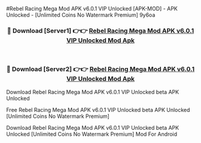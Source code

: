 #Rebel Racing Mega Mod APK v6.0.1 VIP Unlocked [APK-MOD] - APK Unlocked - [Unlimited Coins No Watermark Premium] 9y6oa



<div align="center">

<h3>🔴 Download [Server1] 👉👉 <a href="https://momento.my/?title=Rebel_Racing_Mega_Mod_APK_v6.0.1_VIP_Unlocked">Rebel Racing Mega Mod APK v6.0.1 VIP Unlocked Mod Apk</a></h3><br>

<h3>🔴 Download [Server2] 👉👉 <a href="https://momento.my/?title=Rebel_Racing_Mega_Mod_APK_v6.0.1_VIP_Unlocked">Rebel Racing Mega Mod APK v6.0.1 VIP Unlocked Mod Apk</a></h3>
</div>



Download Rebel Racing Mega Mod APK v6.0.1 VIP Unlocked beta APK Unlocked

Free Rebel Racing Mega Mod APK v6.0.1 VIP Unlocked beta APK Unlocked [Unlimited Coins No Watermark Premium]

Download Rebel Racing Mega Mod APK v6.0.1 VIP Unlocked beta APK Unlocked [Unlimited Coins No Watermark Premium] Mod For Android
